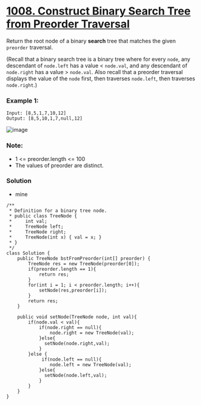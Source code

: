 # [1008. Construct Binary Search Tree from Preorder Traversal](https://leetcode.com/problems/construct-binary-search-tree-from-preorder-traversal/)

Return the root node of a binary **search** tree that matches the given `preorder` traversal.

(Recall that a binary search tree is a binary tree where for every `node`, any descendant of `node.left` has a value < `node.val`, and any descendant of `node.right` has a value > `node.val`.  Also recall that a preorder traversal displays the value of the `node` first, then traverses `node.left`, then traverses `node.right`.)

 

### Example 1:
    Input: [8,5,1,7,10,12]
    Output: [8,5,10,1,7,null,12]
![image](https://assets.leetcode.com/uploads/2019/03/06/1266.png)
 

### Note: 
* 1 <= preorder.length <= 100
* The values of preorder are distinct.

### Solution

* mine
```
/**
 * Definition for a binary tree node.
 * public class TreeNode {
 *     int val;
 *     TreeNode left;
 *     TreeNode right;
 *     TreeNode(int x) { val = x; }
 * }
 */
class Solution {
    public TreeNode bstFromPreorder(int[] preorder) {
        TreeNode res = new TreeNode(preorder[0]);
        if(preorder.length == 1){
            return res;
        }
        for(int i = 1; i < preorder.length; i++){
            setNode(res,preorder[i]);
        }
        return res;
    }
    
    public void setNode(TreeNode node, int val){
        if(node.val < val){
            if(node.right == null){
                node.right = new TreeNode(val);
            }else{
              setNode(node.right,val);
            }
        }else {
             if(node.left == null){
                node.left = new TreeNode(val);
            }else{
              setNode(node.left,val);
            }
        }
    }
}
```
